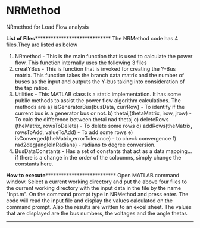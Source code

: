 # NRMethod
NRmethod for Load Flow analysis



**************************List of Files*******************************************************
The NRMethod code has 4 files.They are listed as below
1) NRmethod - This is the main function that is used to calculate the power flow. This function internally uses the following 3 files
2) creatYBus - This is function that is invoked for creating the Y-Bus matrix. This function takes the branch data matrix and the number of buses as the input and outputs the Y-bus taking into consideration of the tap ratios.
3) Utilities - This MATLAB class is a static implementation. It has some public methods to assist the power flow algorithm calculations. The methods are
	a) isGeneratorBus(busData, currRow) - To identify if the current bus is a generator bus or not.
	b) thetaij(thetaMatrix, irow, jrow) - To calc the difference between thetai nad thetaj
	c) deleteRows (theMatrix, rowsToDelete) - To delete some rows
	d) addRows(theMatrix, rowsToAdd, valueToAdd) - To add some rows
	e) isConverged(theMatrix,errorTolerance) - to check convergence
	f) rad2deg(angleInRadians) - radians to degree conversion.
4) BusDataConstants - Has a set of constants that act as a data mapping... if there is a change in the order of the coloumns, simply change the constants here.

**************************How to execute*****************************************************
Open MATLAB command window. Select a current working directory and put the above four files to the current working directory with the input data in the file by the name "Inpt.m".
On the command prompt type in NRMethod and press enter.
The code will read the input file and display the values calculated on the command prompt. Also the results are written to an excel sheet. The values that are displayed are the bus numbers, the voltages and the angle thetas.

*********************************************************************************************

